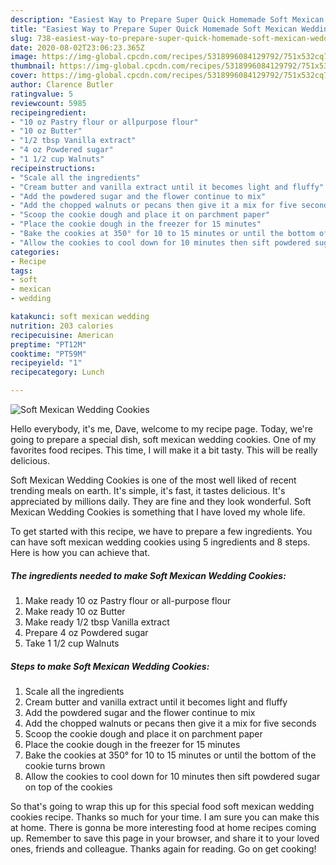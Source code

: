 ```yaml
---
description: "Easiest Way to Prepare Super Quick Homemade Soft Mexican Wedding Cookies"
title: "Easiest Way to Prepare Super Quick Homemade Soft Mexican Wedding Cookies"
slug: 738-easiest-way-to-prepare-super-quick-homemade-soft-mexican-wedding-cookies
date: 2020-08-02T23:06:23.365Z
image: https://img-global.cpcdn.com/recipes/5318996084129792/751x532cq70/soft-mexican-wedding-cookies-recipe-main-photo.jpg
thumbnail: https://img-global.cpcdn.com/recipes/5318996084129792/751x532cq70/soft-mexican-wedding-cookies-recipe-main-photo.jpg
cover: https://img-global.cpcdn.com/recipes/5318996084129792/751x532cq70/soft-mexican-wedding-cookies-recipe-main-photo.jpg
author: Clarence Butler
ratingvalue: 5
reviewcount: 5985
recipeingredient:
- "10 oz Pastry flour or allpurpose flour"
- "10 oz Butter"
- "1/2 tbsp Vanilla extract"
- "4 oz Powdered sugar"
- "1 1/2 cup Walnuts"
recipeinstructions:
- "Scale all the ingredients"
- "Cream butter and vanilla extract until it becomes light and fluffy"
- "Add the powdered sugar and the flower continue to mix"
- "Add the chopped walnuts or pecans then give it a mix for five seconds"
- "Scoop the cookie dough and place it on parchment paper"
- "Place the cookie dough in the freezer for 15 minutes"
- "Bake the cookies at 350° for 10 to 15 minutes or until the bottom of the cookie turns brown"
- "Allow the cookies to cool down for 10 minutes then sift powdered sugar on top of the cookies"
categories:
- Recipe
tags:
- soft
- mexican
- wedding

katakunci: soft mexican wedding 
nutrition: 203 calories
recipecuisine: American
preptime: "PT12M"
cooktime: "PT59M"
recipeyield: "1"
recipecategory: Lunch

---
```



![Soft Mexican Wedding Cookies](https://img-global.cpcdn.com/recipes/5318996084129792/751x532cq70/soft-mexican-wedding-cookies-recipe-main-photo.jpg)

Hello everybody, it's me, Dave, welcome to my recipe page. Today, we're going to prepare a special dish, soft mexican wedding cookies. One of my favorites food recipes. This time, I will make it a bit tasty. This will be really delicious.

Soft Mexican Wedding Cookies is one of the most well liked of recent trending meals on earth. It's simple, it's fast, it tastes delicious. It's appreciated by millions daily. They are fine and they look wonderful. Soft Mexican Wedding Cookies is something that I have loved my whole life.




To get started with this recipe, we have to prepare a few ingredients. You can have soft mexican wedding cookies using 5 ingredients and 8 steps. Here is how you can achieve that.

<!--inarticleads1-->

##### The ingredients needed to make Soft Mexican Wedding Cookies:

1. Make ready 10 oz Pastry flour or all-purpose flour
1. Make ready 10 oz Butter
1. Make ready 1/2 tbsp Vanilla extract
1. Prepare 4 oz Powdered sugar
1. Take 1 1/2 cup Walnuts




<!--inarticleads2-->

##### Steps to make Soft Mexican Wedding Cookies:

1. Scale all the ingredients
1. Cream butter and vanilla extract until it becomes light and fluffy
1. Add the powdered sugar and the flower continue to mix
1. Add the chopped walnuts or pecans then give it a mix for five seconds
1. Scoop the cookie dough and place it on parchment paper
1. Place the cookie dough in the freezer for 15 minutes
1. Bake the cookies at 350° for 10 to 15 minutes or until the bottom of the cookie turns brown
1. Allow the cookies to cool down for 10 minutes then sift powdered sugar on top of the cookies




So that's going to wrap this up for this special food soft mexican wedding cookies recipe. Thanks so much for your time. I am sure you can make this at home. There is gonna be more interesting food at home recipes coming up. Remember to save this page in your browser, and share it to your loved ones, friends and colleague. Thanks again for reading. Go on get cooking!
